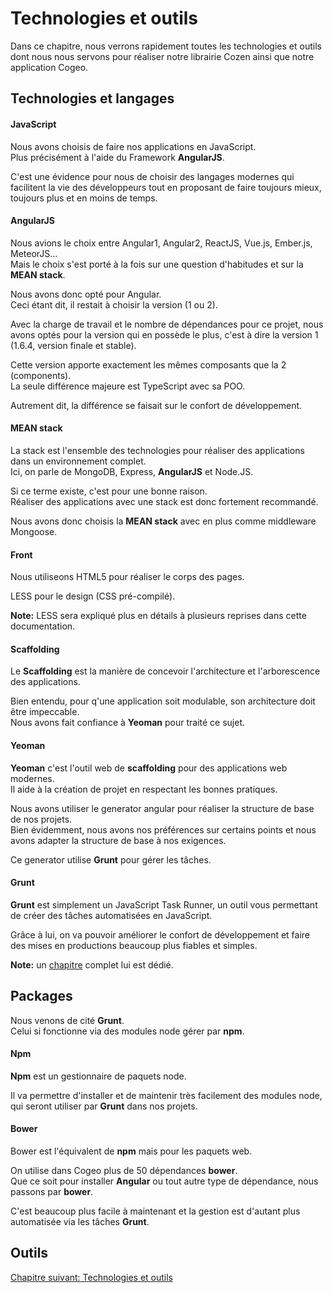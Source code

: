 # Technologies et outils

Dans ce chapitre, nous verrons rapidement toutes les technologies et outils dont nous nous servons pour réaliser notre librairie Cozen ainsi que notre application Cogeo.

## Technologies et langages

#### JavaScript

Nous avons choisis de faire nos applications en JavaScript.  
Plus précisément à l'aide du Framework **AngularJS**.

C'est une évidence pour nous de choisir des langages modernes qui facilitent la vie des développeurs tout en proposant de faire toujours mieux, toujours plus et en moins de temps.

#### AngularJS

Nous avions le choix entre Angular1, Angular2, ReactJS, Vue.js, Ember.js, MeteorJS...  
Mais le choix s'est porté à la fois sur une question d'habitudes et sur la **MEAN stack**.

Nous avons donc opté pour Angular.  
Ceci étant dit, il restait  à choisir la version (1 ou 2).

Avec la charge de travail et le nombre de dépendances pour ce projet, nous avons optés pour la version qui en possède le plus, c'est à dire la version 1 (1.6.4, version finale et stable).

Cette version apporte exactement les mêmes composants que la 2 (components).  
La seule différence majeure est TypeScript avec sa POO.

Autrement dit, la différence se faisait sur le confort de développement.

#### MEAN stack

La stack est l'ensemble des technologies pour réaliser des applications dans un environnement complet.  
Ici, on parle de MongoDB, Express, **AngularJS** et Node.JS.

Si ce terme existe, c'est pour une bonne raison.  
Réaliser des applications avec une stack est donc fortement recommandé.

Nous avons donc choisis la **MEAN stack** avec en plus comme middleware Mongoose.

#### Front

Nous utiliseons HTML5 pour réaliser le corps des pages.

LESS pour le design (CSS pré-compilé).

**Note:** LESS sera expliqué plus en détails à plusieurs reprises dans cette documentation.

#### Scaffolding

Le **Scaffolding** est la manière de concevoir l'architecture et l'arborescence des applications.

Bien entendu, pour q'une application soit modulable, son architecture doit être impeccable.  
Nous avons fait confiance à **Yeoman** pour traité ce sujet.

#### Yeoman

**Yeoman** c'est l'outil web de **scaffolding** pour des applications web modernes.  
Il aide à la création de projet en respectant les bonnes pratiques.

Nous avons utiliser le generator angular pour réaliser la structure de base de nos projets.  
Bien évidemment, nous avons nos préférences sur certains points et nous avons adapter la structure de base à nos exigences.

Ce generator utilise **Grunt** pour gérer les tâches.

#### Grunt

**Grunt** est simplement un JavaScript Task Runner, un outil vous permettant de créer des tâches automatisées en JavaScript.

Grâce à lui, on va pouvoir améliorer le confort de développement et faire des mises en productions beaucoup plus fiables et simples.

**Note:** un [chapitre](https://c0zen.github.io/Cogeo/front-end/grunt/) complet lui est dédié.

## Packages

Nous venons de cité **Grunt**.  
Celui si fonctionne via des modules node gérer par **npm**.

#### Npm

**Npm** est un gestionnaire de paquets node.

Il va permettre d'installer et de maintenir très facilement des modules node, qui seront utiliser par **Grunt** dans nos projets.

#### Bower 

Bower est l'équivalent de **npm** mais pour les paquets web.

On utilise dans Cogeo plus de 50 dépendances **bower**.  
Que ce soit pour installer **Angular** ou tout autre type de dépendance, nous passons par **bower**.

C'est beaucoup plus facile à maintenant et la gestion est d'autant plus automatisée via les tâches **Grunt**.

## Outils



<a href="{{ site.baseUrl }}front-end/technologies/" class="btn btn-green">Chapitre suivant: Technologies et outils</a>
